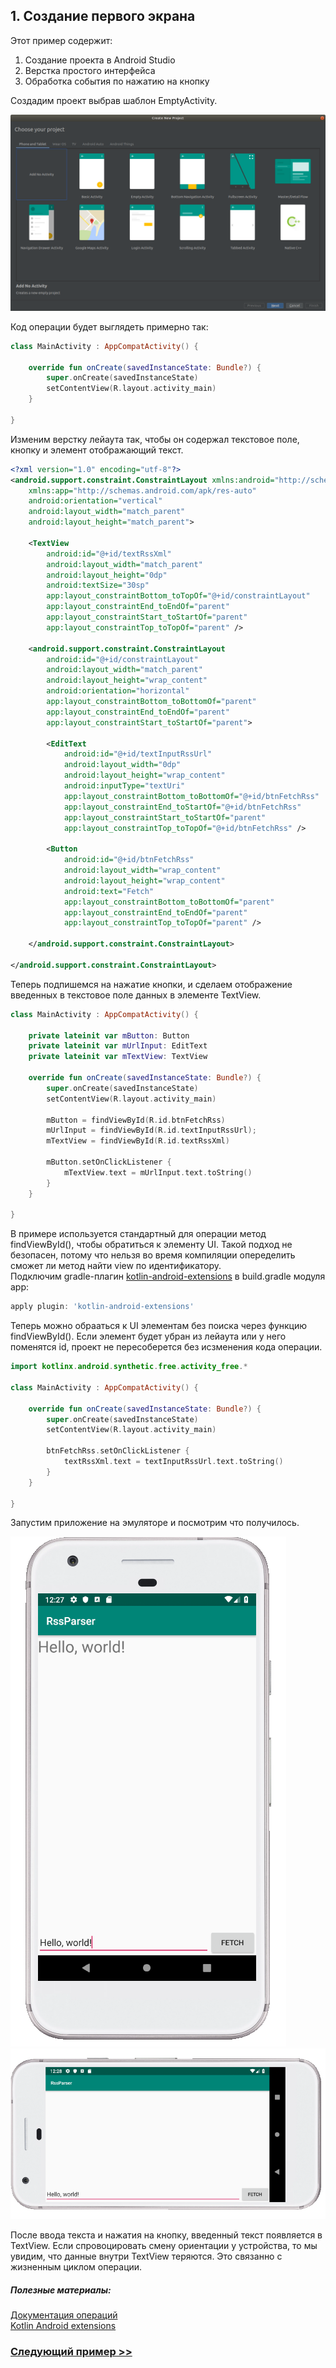 ## 1. Создание первого экрана

Этот пример содержит:

1. Создание проекта в Android Studio
2. Верстка простого интерфейса
3. Обработка события по нажатию на кнопку

Создадим проект выбрав шаблон EmptyActivity.

![Скриншот](../img/1_create_project.png)

Код операции будет выглядеть примерно так:

```kotlin
class MainActivity : AppCompatActivity() {

    override fun onCreate(savedInstanceState: Bundle?) {
        super.onCreate(savedInstanceState)
        setContentView(R.layout.activity_main)
    }

}
```

Изменим верстку лейаута так, чтобы он содержал текстовое поле, кнопку и элемент отображающий текст.  

```xml
<?xml version="1.0" encoding="utf-8"?>
<android.support.constraint.ConstraintLayout xmlns:android="http://schemas.android.com/apk/res/android"
    xmlns:app="http://schemas.android.com/apk/res-auto"
    android:orientation="vertical"
    android:layout_width="match_parent"
    android:layout_height="match_parent">

    <TextView
        android:id="@+id/textRssXml"
        android:layout_width="match_parent"
        android:layout_height="0dp"
        android:textSize="30sp"
        app:layout_constraintBottom_toTopOf="@+id/constraintLayout"
        app:layout_constraintEnd_toEndOf="parent"
        app:layout_constraintStart_toStartOf="parent"
        app:layout_constraintTop_toTopOf="parent" />

    <android.support.constraint.ConstraintLayout
        android:id="@+id/constraintLayout"
        android:layout_width="match_parent"
        android:layout_height="wrap_content"
        android:orientation="horizontal"
        app:layout_constraintBottom_toBottomOf="parent"
        app:layout_constraintEnd_toEndOf="parent"
        app:layout_constraintStart_toStartOf="parent">

        <EditText
            android:id="@+id/textInputRssUrl"
            android:layout_width="0dp"
            android:layout_height="wrap_content"
            android:inputType="textUri"
            app:layout_constraintBottom_toBottomOf="@+id/btnFetchRss"
            app:layout_constraintEnd_toStartOf="@+id/btnFetchRss"
            app:layout_constraintStart_toStartOf="parent"
            app:layout_constraintTop_toTopOf="@+id/btnFetchRss" />

        <Button
            android:id="@+id/btnFetchRss"
            android:layout_width="wrap_content"
            android:layout_height="wrap_content"
            android:text="Fetch"
            app:layout_constraintBottom_toBottomOf="parent"
            app:layout_constraintEnd_toEndOf="parent"
            app:layout_constraintTop_toTopOf="parent" />

    </android.support.constraint.ConstraintLayout>

</android.support.constraint.ConstraintLayout>
```

Теперь подпишемся на нажатие кнопки, и сделаем отображение введенных в текстовое поле данных в элементе TextView.  

```kotlin
class MainActivity : AppCompatActivity() {

    private lateinit var mButton: Button
    private lateinit var mUrlInput: EditText
    private lateinit var mTextView: TextView

    override fun onCreate(savedInstanceState: Bundle?) {
        super.onCreate(savedInstanceState)
        setContentView(R.layout.activity_main)

        mButton = findViewById(R.id.btnFetchRss)
        mUrlInput = findViewById(R.id.textInputRssUrl);
        mTextView = findViewById(R.id.textRssXml)

        mButton.setOnClickListener {
            mTextView.text = mUrlInput.text.toString()
        }
    }

}
```

В примере используется стандартный для операции метод findViewById<T>(), чтобы обратиться к элементу UI. Такой подход
не безопасен, потому что нельзя во время компиляции опеределить сможет ли метод найти view по идентификатору.  
Подключим gradle-плагин [kotlin-android-extensions](https://kotlinlang.org/docs/tutorials/android-plugin.html) в build.gradle модуля app:

```groovy
apply plugin: 'kotlin-android-extensions'
```

Теперь можно обрааться к UI элементам без поиска через функцию findViewById<T>(). Если элемент будет убран из лейаута
или у него поменятся id, проект не пересоберется без исзменения кода операции.

```kotlin
import kotlinx.android.synthetic.free.activity_free.*

class MainActivity : AppCompatActivity() {

    override fun onCreate(savedInstanceState: Bundle?) {
        super.onCreate(savedInstanceState)
        setContentView(R.layout.activity_main)

        btnFetchRss.setOnClickListener {
            textRssXml.text = textInputRssUrl.text.toString()
        }
    }

}
```

Запустим приложение на эмуляторе и посмотрим что получилось.

![Скриншот](../img/1_vertical.png)
![Скриншот](../img/1_horizontal.png)

После ввода текста и нажатия на кнопку, введенный текст появляется в TextView.
Если спровоцировать смену ориентации у устройства, то мы увидим, что данные внутри TextView теряются.
Это связанно с жизненным циклом операции.

##### Полезные материалы:  
[Документация операций](https://developer.android.com/guide/components/activities?hl=ru)  
[Kotlin Android extensions](https://kotlinlang.org/docs/tutorials/android-plugin.html)

### [Следующий пример >>](../rss_parser_2)